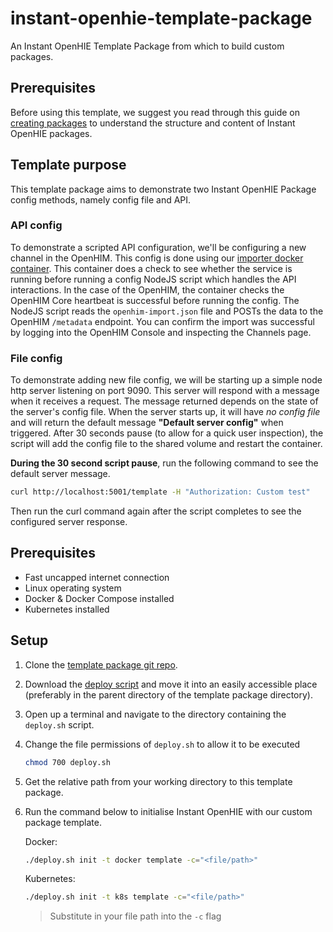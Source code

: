 # instant-openhie-template-package

An Instant OpenHIE Template Package from which to build custom packages.

## Prerequisites

Before using this template, we suggest you read through this guide on [creating packages](https://openhie.github.io/instant/docs/how-to/creating-packages/) to understand the structure and content of Instant OpenHIE packages.

## Template purpose

This template package aims to demonstrate two Instant OpenHIE Package config methods, namely config file and API.

### API config

To demonstrate a scripted API configuration, we'll be configuring a new channel in the OpenHIM.
This config is done using our [importer docker container](https://hub.docker.com/r/jembi/instantohie-config-importer).
This container does a check to see whether the service is running before running a config NodeJS script which handles the API interactions. In the case of the OpenHIM, the container checks the OpenHIM Core heartbeat is successful before running the config.
The NodeJS script reads the `openhim-import.json` file and POSTs the data to the OpenHIM `/metadata` endpoint.
You can confirm the import was successful by logging into the OpenHIM Console and inspecting the Channels page.

### File config

To demonstrate adding new file config, we will be starting up a simple node http server listening on port 9090.
This server will respond with a message when it receives a request. The message returned depends on the state of the server's config file.
When the server starts up, it will have *no config file* and will return the default message **"Default server config"** when triggered.
After 30 seconds pause (to allow for a quick user inspection), the script will add the config file to the shared volume and restart the container.

**During the 30 second script pause**, run the following command to see the default server message.

```sh
curl http://localhost:5001/template -H "Authorization: Custom test"
```

Then run the curl command again after the script completes to see the configured server response.

## Prerequisites

- Fast uncapped internet connection
- Linux operating system
- Docker & Docker Compose installed
- Kubernetes installed

## Setup

1. Clone the [template package git repo](https://github.com/jembi/instant-openhie-template-package.git).
1. Download the [deploy script](https://github.com/openhie/instant/releases/download/0.0.4/deploy.sh) and move it into an easily accessible place (preferably in the parent directory of the template package directory).
1. Open up a terminal and navigate to the directory containing the `deploy.sh` script.
1. Change the file permissions of `deploy.sh` to allow it to be executed

    ```sh
    chmod 700 deploy.sh
    ```

1. Get the relative path from your working directory to this template package.
1. Run the command below to initialise Instant OpenHIE with our custom package template.

    Docker:

    ```sh
    ./deploy.sh init -t docker template -c="<file/path>"
    ```

    Kubernetes:

    ```sh
    ./deploy.sh init -t k8s template -c="<file/path>"
    ```

    >  Substitute in your file path into the `-c` flag
